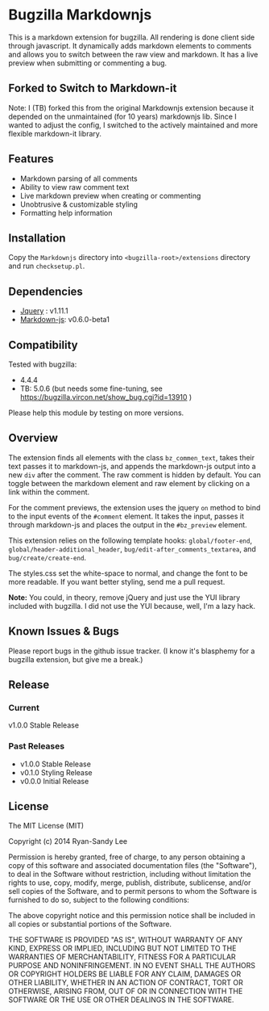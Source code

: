 Bugzilla Markdownjs
===================

This is a markdown extension for bugzilla. All rendering is done client side through javascript. It dynamically adds markdown elements to comments and allows you to switch between the raw view and markdown. It has a live preview when submitting or commenting a bug.

## Forked to Switch to Markdown-it

Note: I (TB) forked this from the original Markdownjs extension because it depended
on the unmaintained (for 10 years) markdownjs lib. Since I wanted to adjust the config,
I switched to the actively maintained and more flexible markdown-it library.

## Features

* Markdown parsing of all comments
* Ability to view raw comment text
* Live markdown preview when creating or commenting
* Unobtrusive & customizable styling
* Formatting help information

## Installation

Copy the `Markdownjs` directory into `<bugzilla-root>/extensions` directory and run `checksetup.pl`.

## Dependencies

* [Jquery](http://jquery.com/) : v1.11.1
* [Markdown-js](https://github.com/evilstreak/markdown-js): v0.6.0-beta1

## Compatibility

Tested with bugzilla:

* 4.4.4
* TB: 5.0.6 (but needs some fine-tuning, see https://bugzilla.vircon.net/show_bug.cgi?id=13910 )

Please help this module by testing on more versions.

## Overview

The extension finds all elements with the class `bz_commen_text`, takes their text passes it to markdown-js, and appends the markdown-js output into a new `div` after the comment. The raw comment is hidden by default. You can toggle between the markdown element and raw element by clicking on a link within the comment.

For the comment previews, the extension uses the jquery `on` method to bind to the input events of the `#comment` element. It takes the input, passes it through markdown-js and places the output in the `#bz_preview` element.

This extension relies on the following template hooks: `global/footer-end`, `global/header-additional_header`, `bug/edit-after_comments_textarea`, and `bug/create/create-end`.

The styles.css set the white-space to normal, and change the font to be more readable. If you want better styling, send me a pull request.

**Note:** You could, in theory, remove jQuery and just use the YUI library included with bugzilla. I did not use the YUI because, well, I'm a lazy hack.

## Known Issues & Bugs

Please report bugs in the github issue tracker. (I know it's blasphemy for a bugzilla extension, but give me a break.)

## Release

### Current

v1.0.0 Stable Release 

### Past Releases

* v1.0.0 Stable Release
* v0.1.0 Styling Release
* v0.0.0 Initial Release

## License

The MIT License (MIT)

Copyright (c) 2014 Ryan-Sandy Lee

Permission is hereby granted, free of charge, to any person obtaining a copy
of this software and associated documentation files (the "Software"), to deal
in the Software without restriction, including without limitation the rights
to use, copy, modify, merge, publish, distribute, sublicense, and/or sell
copies of the Software, and to permit persons to whom the Software is
furnished to do so, subject to the following conditions:

The above copyright notice and this permission notice shall be included in all
copies or substantial portions of the Software.

THE SOFTWARE IS PROVIDED "AS IS", WITHOUT WARRANTY OF ANY KIND, EXPRESS OR
IMPLIED, INCLUDING BUT NOT LIMITED TO THE WARRANTIES OF MERCHANTABILITY,
FITNESS FOR A PARTICULAR PURPOSE AND NONINFRINGEMENT. IN NO EVENT SHALL THE
AUTHORS OR COPYRIGHT HOLDERS BE LIABLE FOR ANY CLAIM, DAMAGES OR OTHER
LIABILITY, WHETHER IN AN ACTION OF CONTRACT, TORT OR OTHERWISE, ARISING FROM,
OUT OF OR IN CONNECTION WITH THE SOFTWARE OR THE USE OR OTHER DEALINGS IN THE
SOFTWARE.
